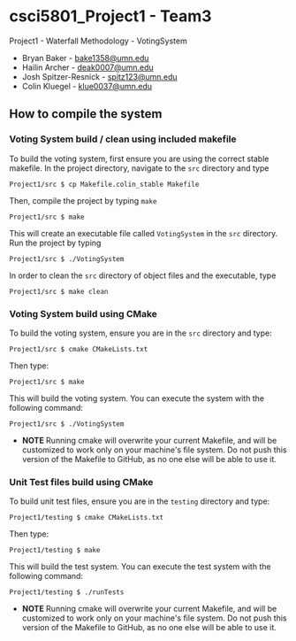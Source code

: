 # csci5801_Project1 - Team3

Project1 - Waterfall Methodology - VotingSystem

- Bryan Baker - bake1358@umn.edu
- Hailin Archer - deak0007@umn.edu
- Josh Spitzer-Resnick - spitz123@umn.edu
- Colin Kluegel - klue0037@umn.edu

## How to compile the system

### Voting System build / clean using included makefile

To build the voting system, first ensure you are using the correct stable
makefile. In the project directory, navigate to the `src` directory and type
```
Project1/src $ cp Makefile.colin_stable Makefile
```
Then, compile the project by typing `make`
```
Project1/src $ make
```
This will create an executable file called `VotingSystem` in the `src`
directory. Run the project by typing
```
Project1/src $ ./VotingSystem
```
In order to clean the `src` directory of object files and the executable, type
```
Project1/src $ make clean
```

### Voting System build using CMake

To build the voting system, ensure you are in the `src` directory and type:
```
Project1/src $ cmake CMakeLists.txt
```
Then type:
```
Project1/src $ make
```
This will build the voting system. You can execute the system with the following
command:
```
Project1/src $ ./VotingSystem
```
- **NOTE** Running cmake will overwrite your current Makefile, and will be
customized to work only on your machine's file system. Do not push this version
of the Makefile to GitHub, as no one else will be able to use it.

### Unit Test files build using CMake

To build unit test files, ensure you are in the `testing` directory and type:
```
Project1/testing $ cmake CMakeLists.txt
```
Then type:
```
Project1/testing $ make
```
This will build the test system. You can execute the test system with the
following command:
```
Project1/testing $ ./runTests
```
- **NOTE** Running cmake will overwrite your current Makefile, and will be
customized to work only on your machine's file system. Do not push this version
of the Makefile to GitHub, as no one else will be able to use it.
